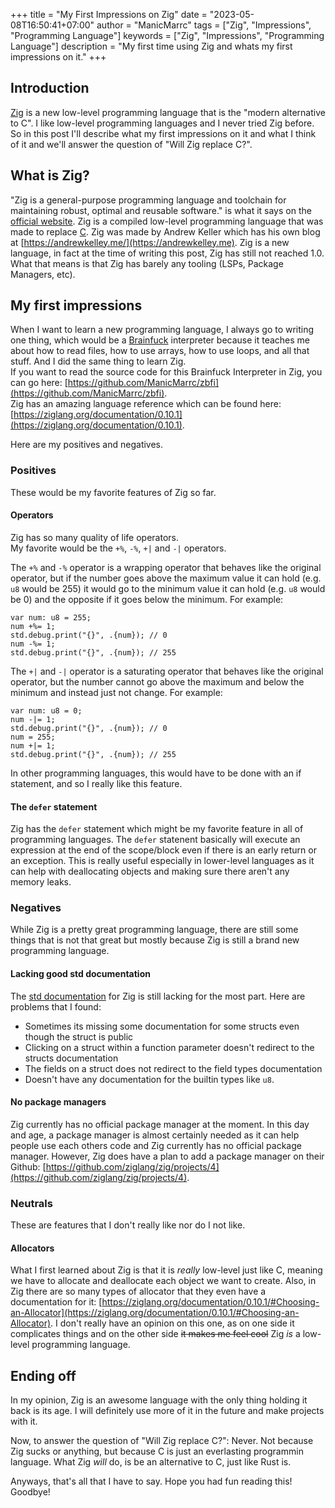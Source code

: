 +++
title = "My First Impressions on Zig"
date = "2023-05-08T16:50:41+07:00"
author = "ManicMarrc"
tags = ["Zig", "Impressions", "Programming Language"]
keywords = ["Zig", "Impressions", "Programming Language"]
description = "My first time using Zig and whats my first impressions on it."
+++

## Introduction

[Zig](https://ziglang.org/) is a new low-level programming language that is the "modern alternative to C". I like low-level programming languages and I never tried Zig before. So in this post I'll describe what my first impressions on it and what I think of it and we'll answer the question of "Will Zig replace C?".

## What is Zig?

"Zig is a general-purpose programming language and toolchain for maintaining robust, optimal and reusable software." is what it says on the [official website](https://ziglang.org). Zig is a compiled low-level programming language that was made to replace [C](https://en.wikipedia.org/wiki/C_programming_language). Zig was made by Andrew Keller which has his own blog at [https://andrewkelley.me/](https://andrewkelley.me).
Zig is a new language, in fact at the time of writing this post, Zig has still not reached 1.0. What that means is that Zig has barely any tooling (LSPs, Package Managers, etc).

## My first impressions

When I want to learn a new programming language, I always go to writing one thing, which would be a [Brainfuck](https://en.wikipedia.org/wiki/Brainfuck) interpreter because it teaches me about how to read files, how to use arrays, how to use loops, and all that stuff. And I did the same thing to learn Zig.   
If you want to read the source code for this Brainfuck Interpreter in Zig, you can go here: [https://github.com/ManicMarrc/zbfi](https://github.com/ManicMarrc/zbfi).   
Zig has an amazing language reference which can be found here: [https://ziglang.org/documentation/0.10.1](https://ziglang.org/documentation/0.10.1).

Here are my positives and negatives.

### Positives

These would be my favorite features of Zig so far.

#### Operators

Zig has so many quality of life operators.   
My favorite would be the `+%`, `-%`, `+|` and `-|` operators.   

The `+%` and `-%` operator is a wrapping operator that behaves like the original operator, but if the number goes above the maximum value it can hold (e.g. `u8` would be 255) it would go to the minimum value it can hold (e.g. `u8` would be 0) and the opposite if it goes below the minimum. For example:

```zig
var num: u8 = 255;
num +%= 1;
std.debug.print("{}", .{num}); // 0
num -%= 1;
std.debug.print("{}", .{num}); // 255
```

The `+|` and `-|` operator is a saturating operator that behaves like the original operator, but the number cannot go above the maximum and below the minimum and instead just not change. For example:

```zig
var num: u8 = 0;
num -|= 1;
std.debug.print("{}", .{num}); // 0
num = 255;
num +|= 1;
std.debug.print("{}", .{num}); // 255
```

In other programming languages, this would have to be done with an if statement, and so I really like this feature.

#### The `defer` statement

Zig has the `defer` statement which might be my favorite feature in all of programming languages. The `defer` statenent basically will execute an expression at the end of the scope/block even if there is an early return or an exception. This is really useful especially in lower-level languages as it can help with deallocating objects and making sure there aren't any memory leaks.

### Negatives

While Zig is a pretty great programming language, there are still some things that is not that great but mostly because Zig is still a brand new programming language.

#### Lacking good std documentation

The [std documentation](https://ziglang.org/documentation/0.10.1/std) for Zig is still lacking for the most part. Here are problems that I found:

- Sometimes its missing some documentation for some structs even though the struct is public
- Clicking on a struct within a function parameter doesn't redirect to the structs documentation
- The fields on a struct does not redirect to the field types documentation
- Doesn't have any documentation for the builtin types like `u8`.

#### No package managers

Zig currently has no official package manager at the moment. In this day and age, a package manager is almost certainly needed as it can help people use each others code and Zig currently has no official package manager. However, Zig does have a plan to add a package manager on their Github: [https://github.com/ziglang/zig/projects/4](https://github.com/ziglang/zig/projects/4).

### Neutrals

These are features that I don't really like nor do I not like.

#### Allocators

What I first learned about Zig is that it is *really* low-level just like C, meaning we have to allocate and deallocate each object we want to create. Also, in Zig there are so many types of allocator that they even have a documentation for it: [https://ziglang.org/documentation/0.10.1/#Choosing-an-Allocator](https://ziglang.org/documentation/0.10.1/#Choosing-an-Allocator). I don't really have an opinion on this one, as on one side it complicates things and on the other side ~~it makes me feel cool~~ Zig *is* a low-level programming language.

## Ending off

In my opinion, Zig is an awesome language with the only thing holding it back is its age. I will definitely use more of it in the future and make projects with it.   

Now, to answer the question of "Will Zig replace C?": Never. Not because Zig sucks or anything, but because C is just an everlasting programmin language. What Zig *will* do, is be an alternative to C, just like Rust is.

Anyways, that's all that I have to say. Hope you had fun reading this! Goodbye!

